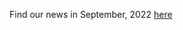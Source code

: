 Find our news in September, 2022 [here](https://drive.google.com/file/d/1s80YX1Wr3NUYrg4OK62-ZRjd_Xrv1uKE/view?usp=share_link)
